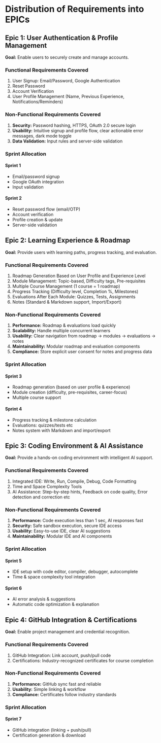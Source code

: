 # Distribution of Requirements into EPICs

## Epic 1: User Authentication & Profile Management

**Goal:** 
Enable users to securely create and manage accounts.

### Functional Requirements Covered
1. User Signup: Email/Password, Google Authentication  
2. Reset Password  
3. Account Verification  
4. User Profile Management (Name, Previous Experience, Notifications/Reminders)

### Non-Functional Requirements Covered
1. **Security:** Password hashing, HTTPS, OAuth 2.0 secure login  
2. **Usability:** Intuitive signup and profile flow, clear actionable error messages, dark mode toggle  
3. **Data Validation:** Input rules and server-side validation

### Sprint Allocation

#### Sprint 1
- Email/password signup  
- Google OAuth integration   
- Input validation  

#### Sprint 2
- Reset password flow (email/OTP)  
- Account verification  
- Profile creation & update  
- Server-side validation  

## Epic 2: Learning Experience & Roadmap

**Goal:**
Provide users with learning paths, progress tracking, and evaluation.

### Functional Requirements Covered
1. Roadmap Generation Based on User Profile and Experience Level  
2. Module Management: Topic-based, Difficulty tags, Pre-requisites  
3. Multiple Course Management (1 course = 1 roadmap)  
4. Progress Tracking (Difficulty level, Completion %, Milestones)  
5. Evaluations After Each Module: Quizzes, Tests, Assignments
6. Notes (Standard & Markdown support, Import/Export)  

### Non-Functional Requirements Covered
1. **Performance:** Roadmap & evaluations load quickly  
2. **Scalability:** Handle multiple concurrent learners  
3. **Usability:** Clear navigation from roadmap → modules → evaluations → notes  
4. **Maintainability:** Modular roadmap and evaluation components  
5. **Compliance:** Store explicit user consent for notes and progress data  

### Sprint Allocation

#### Sprint 3
- Roadmap generation (based on user profile & experience)  
- Module creation (difficulty, pre-requisites, career-focus)  
- Multiple course support  

#### Sprint 4
- Progress tracking & milestone calculation  
- Evaluations: quizzes/tests etc 
- Notes system with Markdown and import/export  

## Epic 3: Coding Environment & AI Assistance

**Goal:**
Provide a hands-on coding environment with intelligent AI support.

### Functional Requirements Covered
1. Integrated IDE: Write, Run, Compile, Debug, Code Formatting  
2. Time and Space Complexity Tools  
3. AI Assistance: Step-by-step hints, Feedback on code quality, Error detection and correction etc

### Non-Functional Requirements Covered
1. **Performance:** Code execution less than 1 sec, AI responses fast  
2. **Security:** Safe sandbox execution, secure IDE access  
3. **Usability:** Easy-to-use IDE, clear AI suggestions  
4. **Maintainability:** Modular IDE and AI components  

### Sprint Allocation

#### Sprint 5
- IDE setup with code editor, compiler, debugger, autocomplete  
- Time & space complexity tool integration  

#### Sprint 6
- AI error analysis & suggestions  
- Automatic code optimization & explanation  

## Epic 4: GitHub Integration & Certifications

**Goal:**
Enable project management and credential recognition.

### Functional Requirements Covered
1. GitHub Integration: Link account, push/pull code  
2. Certifications: Industry-recognized certificates for course completion  

### Non-Functional Requirements Covered
1. **Performance:** GitHub sync fast and reliable  
2. **Usability:** Simple linking & workflow  
3. **Compliance:** Certificates follow industry standards  

### Sprint Allocation

#### Sprint 7
- GitHub integration (linking + push/pull)  
- Certification generation & download  
